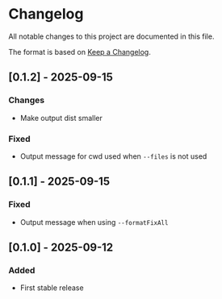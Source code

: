 # Changelog

All notable changes to this project are documented in this file.

The format is based on [Keep a Changelog](https://keepachangelog.com/en/1.0.0/).

## [0.1.2] - 2025-09-15

### Changes

- Make output dist smaller

### Fixed

- Output message for cwd used when `--files` is not used

## [0.1.1] - 2025-09-15

### Fixed

- Output message when using `--formatFixAll`

## [0.1.0] - 2025-09-12

### Added

- First stable release
